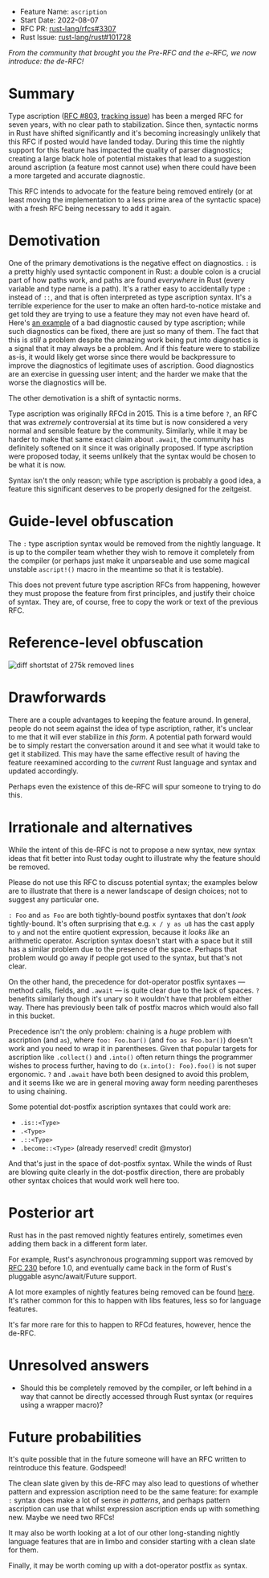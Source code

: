 - Feature Name: `ascription`
- Start Date: 2022-08-07
- RFC PR: [rust-lang/rfcs#3307](https://github.com/rust-lang/rfcs/pull/3307)
- Rust Issue: [rust-lang/rust#101728](https://github.com/rust-lang/rust/issues/101728)


_From the community that brought you the Pre-RFC and the e-RFC, we now introduce: the de-RFC!_

# Summary
[summary]: #summary

Type ascription ([RFC #803][ascript-rfc], [tracking issue]) has been a merged RFC for seven years, with no clear path to stabilization. Since then, syntactic norms in Rust have shifted significantly and it's becoming increasingly unlikely that this RFC if posted would have landed today. During this time the nightly support for this feature has impacted the quality of parser diagnostics; creating a large black hole of potential mistakes that lead to a suggestion around ascription (a feature most cannot use) when there could have been a more targeted and accurate diagnostic.

This RFC intends to advocate for the feature being removed entirely (or at least moving the implementation to a less prime area of the syntactic space) with a fresh RFC being necessary to add it again.

# Demotivation
[demotivation]: #demotivation

One of the primary demotivations is the negative effect on diagnostics. `:` is a pretty highly used syntactic component in Rust: a double colon is a crucial part of how paths work, and paths are found _everywhere_ in Rust (every variable and type name is a path). It's a rather easy to accidentally type `:` instead of `::`, and that is often interpreted as type ascription syntax. It's a terrible experience for the user to make an often hard-to-notice mistake and get told they are trying to use a feature they may not even have heard of. Here's [an example][ekuber-tweet] of a bad diagnostic caused by type ascription; while such diagnostics can be fixed, there are just so many of them. The fact that this is _still_ a problem despite the amazing work being put into diagnostics is a signal that it may always be a problem. And if this feature were to stabilize as-is, it would likely get worse since there would be backpressure to improve the diagnostics of legitimate uses of ascription. Good diagnostics are an exercise in guessing user intent; and the harder we make that the worse the diagnostics will be.

The other demotivation is a shift of syntactic norms.

Type ascription was originally RFCd in 2015. This is a time before `?`, an RFC that was _extremely_ controversial at its time but is now considered a very normal and sensible feature by the community. Similarly, while it may be harder to make that same exact claim about `.await`, the community has definitely softened on it since it was originally proposed. If type ascription were proposed today, it seems unlikely that the syntax would be chosen to be what it is now.

Syntax isn't the only reason; while type ascription is probably a good idea, a feature this significant deserves to be properly designed for the zeitgeist.

# Guide-level obfuscation
[guide-level-obfuscation]: #guide-level-obfuscation

The `:` type ascription syntax would be removed from the nightly language. It is up to the compiler team whether they wish to remove it completely from the compiler (or perhaps just make it unparseable and use some magical unstable `ascript!()` macro in the meantime so that it is testable).

This does not prevent future type ascription RFCs from happening, however they must propose the feature from first principles, and justify their choice of syntax. They are, of course, free to copy the work or text of the previous RFC.

# Reference-level obfuscation
[reference-level-obfuscation]: #reference-level-obfuscation

![diff shortstat of 275k removed lines](https://user-images.githubusercontent.com/1617736/187055431-2ab9f46b-4c23-4ec4-9884-d050501bf0c2.png)

# Drawforwards
[drawforwards]: #drawforwards

There are a couple advantages to keeping the feature around. In general, people do not seem against the idea of type ascription, rather, it's unclear to me that it will ever stabilize in _this form_. A potential path forward would be to simply restart the conversation around it and see what it would take to get it stabilized. This may have the same effective result of having the feature reexamined according to the _current_ Rust language and syntax and updated accordingly.

Perhaps even the existence of this de-RFC will spur someone to trying to do this.

# Irrationale and alternatives
[irrationale-and-alternatives]: #irrationale-and-alternatives

While the intent of this de-RFC is not to propose a new syntax, new syntax ideas that fit better into Rust today ought to illustrate why the feature should be removed.

Please do not use this RFC to discuss potential syntax; the examples below are to illustrate that there is a newer landscape of design choices; not to suggest any particular one.

`: Foo` and `as Foo` are both tightly-bound postfix syntaxes that don't _look_ tightly-bound. It's often surprising that e.g. `x / y as u8` has the cast apply to `y` and not the entire quotient expression, because it _looks like_ an arithmetic operator. Ascription syntax doesn't start with a space but it still has a similar problem due to the presence of the space. Perhaps that problem would go away if people got used to the syntax, but that's not clear.

On the other hand, the precedence for dot-operator postfix syntaxes — method calls, fields, and `.await` — is quite clear due to the lack of spaces. `?` benefits similarly though it's unary so it wouldn't have that problem either way. There has previously been talk of postfix macros which would also fall in this bucket.


Precedence isn't the only problem: chaining is a _huge_ problem with ascription (and `as`), where `foo: Foo.bar()` (and `foo as Foo.bar()`) doesn't work and you need to wrap it in parentheses. Given that popular targets for ascription like `.collect()` and `.into()` often return things the programmer wishes to process further, having to do `(x.into(): Foo).foo()` is not super ergonomic. `?` and `.await` have both been designed to avoid this problem, and it seems like we are in general moving away form needing parentheses to using chaining.


Some potential dot-postfix ascription syntaxes that could work are:

 - `.is::<Type>`
 - `.<Type>`
 - `.::<Type>`
 - `.become::<Type>` (already reserved! credit @mystor)


And that's just in the space of dot-postfix syntax. While the winds of Rust are blowing quite clearly in the dot-postfix direction, there are probably other syntax choices that would work well here too.



# Posterior art
[posterior-art]: #posterior-art

Rust has in the past removed nightly features entirely, sometimes even adding them back in a different form later.

For example, Rust's asynchronous programming support was removed by [RFC 230] before 1.0, and eventually came back in the form of Rust's pluggable async/await/Future support.

A lot more examples of nightly features being removed can be found [here][dispo-closed]. It's rather common for this to happen with libs features, less so for language features.

It's far more rare for this to happen to RFCd features, however, hence the de-RFC.

# Unresolved answers
[unresolved-answers]: #unresolved-answers

 - Should this be completely removed by the compiler, or left behind in a way that cannot be directly accessed through Rust syntax (or requires using a wrapper macro)?

# Future probabilities
[future-probabilities]: #future-probabilities


It's quite possible that in the future someone will have an RFC written to reintroduce this feature. Godspeed!

The clean slate given by this de-RFC may also lead to questions of whether pattern and expression ascription need to be the same feature: for example `:` syntax does make a lot of sense _in patterns_, and perhaps pattern ascription can use that whilst expression ascription ends up with something new. Maybe we need two RFCs!

It may also be worth looking at a lot of our other long-standing nightly language features that are in limbo and consider starting with a clean slate for them.

Finally, it may be worth coming up with a dot-operator postfix `as` syntax.

 [ascript-rfc]: https://rust-lang.github.io/rfcs/0803-type-ascription.html
 [tracking issue]: https://github.com/rust-lang/rust/issues/23416
 [ekuber-tweet]: https://twitter.com/ekuber/status/1554868154630897666
 [RFC 230]:https://rust-lang.github.io/rfcs/0230-remove-runtime.html
 [dispo-closed]: https://github.com/rust-lang/rust/issues?q=label%3Adisposition-close+label%3AC-tracking-issue